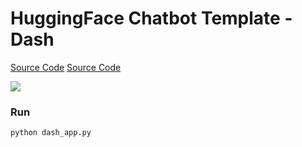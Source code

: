 # HuggingFace Chatbot Template - Dash
[Source Code](https://github.com/dataprofessor/hugchat/blob/master/app_v3.py)
[Source Code](https://github.com/plotly/dash-sample-apps/blob/main/apps/dash-gpt3-chatbot/app.py)

![](https://github.com/mnguyen0226/two_sigma_property_listing/blob/main/dash/assets/photos/experience_dash_chatbot.png)

### Run
```bash
python dash_app.py
```